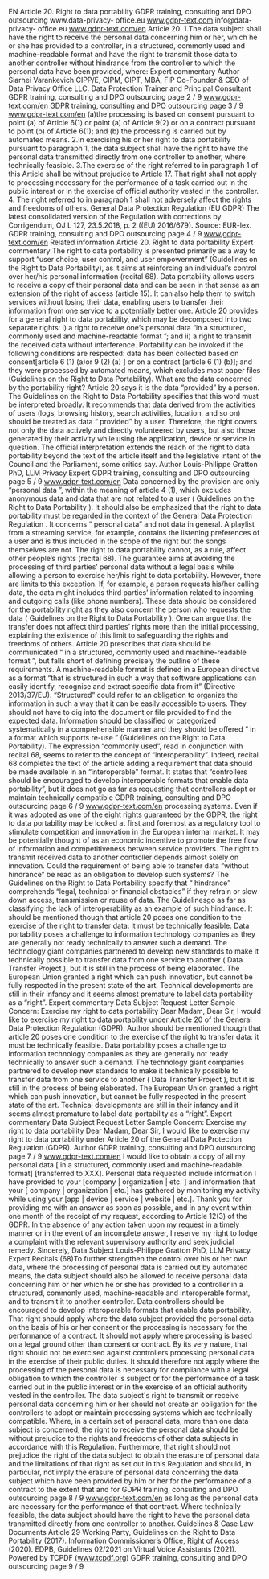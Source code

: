 EN
Article 20.
Right to data portability
GDPR training, consulting and DPO outsourcing www.data-privacy-
office.eu
www.gdpr-text.com
info@data-privacy-
office.eu
www.gdpr-text.com/en
Article 20.
1.The data subject shall have the right to receive the personal data concerning him or her, which he or she has
provided to a controller, in a structured, commonly used and machine-readable format and have the right to
transmit those data to another controller without hindrance from the controller to which the personal data have
been provided, where:
Expert commentary
Author
Siarhei Varankevich
  CIPP/E, CIPM, CIPT, MBA, FIP
  Co-Founder & CEO of Data Privacy Office LLC.
Data Protection Trainer and Principal Consultant
GDPR training, consulting and DPO outsourcing page 2 / 9
www.gdpr-text.com/en
GDPR training, consulting and DPO outsourcing page 3 / 9
www.gdpr-text.com/en
(a)the processing is based on consent pursuant to point (a) of Article 6(1) or point (a) of Article 9(2) or on a
contract pursuant to point (b) of Article 6(1); and
(b) the processing is carried out by automated means.
2.In exercising his or her right to data portability pursuant to paragraph 1, the data subject shall have the right to
have the personal data transmitted directly from one controller to another, where technically feasible.
3.The exercise of the right referred to in paragraph 1 of this Article shall be without prejudice to Article 17. That
right shall not apply to processing necessary for the performance of a task carried out in the public interest or in
the exercise of official authority vested in the controller.
4. The right referred to in paragraph 1 shall not adversely affect the rights and freedoms of others.
General Data Protection Regulation (EU GDPR)
The latest consolidated version of the Regulation with corrections by Corrigendum, OJ L 127, 23.5.2018, p. 2
((EU) 2016/679). Source: EUR-lex.
GDPR training, consulting and DPO outsourcing page 4 / 9
www.gdpr-text.com/en
Related information Article 20. Right to data portability
Expert commentary
The right to data portability is presented primarily as a way to support “user
choice, user control, and user empowerment” (Guidelines on the Right to Data
Portability), as it aims at reinforcing an individual’s control over her/his
personal information (recital 68). Data portability allows users to receive a
copy of their personal data and can be seen in that sense as an extension of
the right of access (article 15). It can also help them to switch services
without losing their data, enabling users to transfer their information from
one service to a potentially better one.
Article 20 provides for a general right to data portability, which may be
decomposed into two separate rights: i) a right to receive one’s personal data
“in a structured, commonly used and machine-readable format ”; and ii) a
right to transmit the received data without interference. Portability can be
invoked if the following conditions are respected:
data has been collected based on consent[article 6 (1) (a)or 9 (2) (a)
] or on a contract [article 6 (1) (b)]; and
they were processed by automated means, which excludes most
paper files (Guidelines on the Right to Data Portability).
What are the data concerned by the portability right? Article 20 says it is the
data “provided” by a person. The Guidelines on the Right to Data Portability
specifies that this word must be interpreted broadly. It recommends that data
derived from the activities of users (logs, browsing history, search activities,
location, and so on) should be treated as data “ provided” by a user.
Therefore, the right covers not only the data actively and directly
volunteered by users, but also those generated by their activity while using
the application, device or service in question. The official interpretation
extends the reach of the right to data portability beyond the text of the article
itself and the legislative intent of the Council and the Parliament, some
critics say.
Author
Louis-Philippe Gratton
  PhD, LLM
  Privacy Expert
GDPR training, consulting and DPO outsourcing page 5 / 9
www.gdpr-text.com/en
Data concerned by the provision are only “personal data ”, within the
meaning of article 4 (1), which excludes anonymous data and data that are
not related to a user ( Guidelines on the Right to Data Portability ). It should
also be emphasized that the right to data portability must be regarded in the
context of the General Data Protection Regulation . It concerns “ personal
data” and not data in general. A playlist from a streaming service, for
example, contains the listening preferences of a user and is thus included in
the scope of the right but the songs themselves are not.
The right to data portability cannot, as a rule, affect other people’s rights
(recital 68). The guarantee aims at avoiding the processing of third parties’
personal data without a legal basis while allowing a person to exercise her/his
right to data portability. However, there are limits to this exception. If, for
example, a person requests his/her calling data, the data might includes third
parties’ information related to incoming and outgoing calls (like phone
numbers). These data should be considered for the portability right as they
also concern the person who requests the data ( Guidelines on the Right to
Data Portability ). One can argue that the transfer does not affect third
parties’ rights more than the initial processing, explaining the existence of
this limit to safeguarding the rights and freedoms of others.
Article 20 prescribes that data should be communicated “ in a structured,
commonly used and machine-readable format ”, but falls short of defining
precisely the outline of these requirements. A machine-readable format is
defined in a European directive as a format “that is structured in such a way
that software applications can easily identify, recognise and extract specific
data from it” (Directive 2013/37/EU).
“Structured” could refer to an obligation to organize the information in such
a way that it can be easily accessible to users. They should not have to dig
into the document or file provided to find the expected data. Information
should be classified or categorized systematically in a comprehensible
manner and they should be offered “ in a format which supports re-use ”
(Guidelines on the Right to Data Portability).
The expression “commonly used”, read in conjunction with recital 68, seems
to refer to the concept of “interoperability”. Indeed, recital 68 completes the
text of the article adding a requirement that data should be made available in
an “interoperable” format. It states that “controllers should be encouraged to
develop interoperable formats that enable data portability”, but it does not go
as far as requesting that controllers adopt or maintain technically compatible
GDPR training, consulting and DPO outsourcing page 6 / 9
www.gdpr-text.com/en
processing systems.
Even if it was adopted as one of the eight rights guaranteed by the GDPR,
the right to data portability may be looked at first and foremost as a
regulatory tool to stimulate competition and innovation in the European
internal market. It may be potentially thought of as an economic incentive to
promote the free flow of information and competitiveness between service
providers.
The right to transmit received data to another controller depends almost
solely on innovation. Could the requirement of being able to transfer data
“without hindrance” be read as an obligation to develop such systems? The
Guidelines on the Right to Data Portability specify that “ hindrance”
comprehends “legal, technical or financial obstacles” if they refrain or slow
down access, transmission or reuse of data. The Guidelinesgo as far as
classifying the lack of interoperability as an example of such hindrance. It
should be mentioned though that article 20 poses one condition to the
exercise of the right to transfer data: it must be technically feasible.
Data portability poses a challenge to information technology companies as
they are generally not ready technically to answer such a demand. The
technology giant companies partnered to develop new standards to make it
technically possible to transfer data from one service to another ( Data
Transfer Project ), but it is still in the process of being elaborated. The
European Union granted a right which can push innovation, but cannot be
fully respected in the present state of the art. Technical developments are
still in their infancy and it seems almost premature to label data portability as
a “right”.
Expert commentary
Data Subject Request Letter Sample
Concern: Exercise my right to data portability
Dear Madam, Dear Sir,
I would like to exercise my right to data portability under Article 20 of the
General Data Protection Regulation (GDPR).
Author
should be mentioned though that article 20 poses one condition to the
exercise of the right to transfer data: it must be technically feasible.
Data portability poses a challenge to information technology companies as
they are generally not ready technically to answer such a demand. The
technology giant companies partnered to develop new standards to make it
technically possible to transfer data from one service to another ( Data
Transfer Project ), but it is still in the process of being elaborated. The
European Union granted a right which can push innovation, but cannot be
fully respected in the present state of the art. Technical developments are
still in their infancy and it seems almost premature to label data portability as
a “right”.
Expert commentary
Data Subject Request Letter Sample
Concern: Exercise my right to data portability
Dear Madam, Dear Sir,
I would like to exercise my right to data portability under Article 20 of the
General Data Protection Regulation (GDPR).
Author
GDPR training, consulting and DPO outsourcing page 7 / 9
www.gdpr-text.com/en
I would like to obtain a copy of all my personal data [ in a structured,
commonly used and machine-readable format] [transferred to XXX].
Personal data requested include information I have provided to your
[company | organization | etc. ] and information that your [ company |
organization | etc.] has gathered by monitoring my activity while using your
[app | device | service | website | etc.].
Thank you for providing me with an answer as soon as possible, and in any
event within one month of the receipt of my request, according to Article
12(3) of the GDPR.
In the absence of any action taken upon my request in a timely manner or in
the event of an incomplete answer, I reserve my right to lodge a complaint
with the relevant supervisory authority and seek judicial remedy.
Sincerely,
Data Subject
Louis-Philippe Gratton
  PhD, LLM
  Privacy Expert
Recitals
(68)To further strengthen the control over his or her own data, where the processing of personal data is carried out
by automated means, the data subject should also be allowed to receive personal data concerning him or her which he
or she has provided to a controller in a structured, commonly used, machine-readable and interoperable format, and
to transmit it to another controller. Data controllers should be encouraged to develop interoperable formats that
enable data portability. That right should apply where the data subject provided the personal data on the basis of his
or her consent or the processing is necessary for the performance of a contract. It should not apply where processing
is based on a legal ground other than consent or contract. By its very nature, that right should not be exercised against
controllers processing personal data in the exercise of their public duties. It should therefore not apply where the
processing of the personal data is necessary for compliance with a legal obligation to which the controller is subject
or for the performance of a task carried out in the public interest or in the exercise of an official authority vested in
the controller. The data subject's right to transmit or receive personal data concerning him or her should not create an
obligation for the controllers to adopt or maintain processing systems which are technically compatible. Where, in a
certain set of personal data, more than one data subject is concerned, the right to receive the personal data should be
without prejudice to the rights and freedoms of other data subjects in accordance with this Regulation. Furthermore,
that right should not prejudice the right of the data subject to obtain the erasure of personal data and the limitations
of that right as set out in this Regulation and should, in particular, not imply the erasure of personal data concerning
the data subject which have been provided by him or her for the performance of a contract to the extent that and for
GDPR training, consulting and DPO outsourcing page 8 / 9
www.gdpr-text.com/en
as long as the personal data are necessary for the performance of that contract. Where technically feasible, the data
subject should have the right to have the personal data transmitted directly from one controller to another.
Guidelines & Case Law
Documents
Article 29 Working Party, Guidelines on the Right to Data Portability (2017).
Information Commissioner’s Office, Right of Access (2020).
EDPB, Guidelines 02/2021 on Virtual Voice Assistants (2021).
Powered by TCPDF (www.tcpdf.org)
GDPR training, consulting and DPO outsourcing page 9 / 9